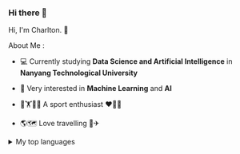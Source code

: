 ### Hi there 👋

Hi, I'm Charlton. 🐧

About Me :

- 💻 Currently studying **Data Science and Artificial Intelligence** in **Nanyang Technological University**

- 🤖 Very interested in **Machine Learning** and **AI**

- 🏸🏋🏊‍♂️ A sport enthusiast ❤️‍🔥💦

- 🌎🗺 Love travelling 🧳✈

<details>
<summary>My top languages</summary>

| Rank | Languages |
|-----:|-----------|
|     1| Python    |
|     2| C         |
|     3| Java      |
|     4| HTML      |
|     5| CSS       |

</details>

<!--
**charltonxqh/charltonxqh** is a ✨ _special_ ✨ repository because its `README.md` (this file) appears on your GitHub profile.

Here are some ideas to get you started:

- 🔭 I’m currently working on ...
- 🌱 I’m currently learning ...
- 👯 I’m looking to collaborate on ...
- 🤔 I’m looking for help with ...
- 💬 Ask me about ...
- 📫 How to reach me: ...
- 😄 Pronouns: ...
- ⚡ Fun fact: ...
-->
